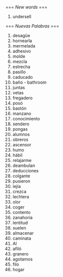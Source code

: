=== *New words* ===

1. undersell

=== *Nuevas Palabras* ===

1. desagüe
2. hornearla
3. mermelada
4. adhesivo
5. molde
6. mezcla
7. estrecha
8. pasillo
9. caducado
10. baño - bathroom
11. juntas
12. vetas
13. fregadero
14. posó
15. bastón
16. manzano
17. conocimiento
18. sendero
19. pongas
20. alumnos
21. obreros
22. ascensor
23. humo
24. hábil
25. relajarme   
26. deambulan
27. deducciones
28. colgante
29. pusieron
30. lejía
31. crezca
32. lechtera
33. olor
34. coger
35. contento
36. zanahoria
37. lentitud
38. suelen
39. almacenar
40. caminata
41. Al
42. afiló
43. granero
44. agotamos
45. filo
46. hogar

